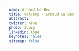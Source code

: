 ```yaml
---
  name: Arnaud Le Bec
  title: Volcamp - Arnaud Le Bec
  abstract: 
  twitter: none
  photo: 2.png
  linkedin: none
  keynotes: false
  sitemap: false
---
```

